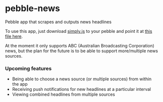 pebble-news
===========

Pebble app that scrapes and outputs news headlines

To use this app, just download [simply.js](http://simplyjs.io/) to your pebble and point it at [this file here](http://pebblenews.tamara.cool/app.js).

At the moment it only supports ABC (Australian Broadcasting Corporation) news, but the plan for the future is to be able to support more/multiple news sources.

### Upcoming features
- Being able to choose a news source (or multiple sources) from within the app
- Receiving push notifications for new headlines at a particular interval
- Viewing combined headlines from multiple sources
